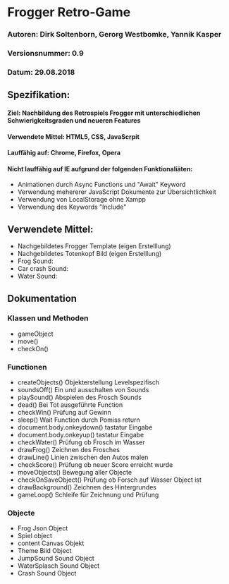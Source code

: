 # Frogger Retro-Game

### Autoren: Dirk Soltenborn, Gerorg Westbomke, Yannik Kasper
### Versionsnummer: 0.9
### Datum: 29.08.2018

## Spezifikation:

#### Ziel:            Nachbildung des Retrospiels Frogger mit unterschiedlichen Schwierigkeitsgraden und neueren Features
#### Verwendete       Mittel: HTML5, CSS, JavaScrpit
#### Lauffähig auf:   Chrome, Firefox, Opera
#### Nicht lauffähig auf IE aufgrund der folgenden Funktionaliäten:
* Animationen durch Async Functions und "Await" Keyword
* Verwendung mehererer JavaScript Dokumente zur Übersichtlichkeit
* Verwendung von LocalStorage ohne Xampp
* Verwendung des Keywords "Include"



## Verwendete Mittel:
* Nachgebildetes Frogger Template (eigen Erstelllung)
* Nachgebildetes Totenkopf Bild   (eigen Erstelllung)  
* Frog Sound:    
* Car crash Sound:
* Water Sound:



## Dokumentation

### Klassen und Methoden
* gameObject
* move()
* checkOn()

### Functionen
* createObjects()             Objekterstellung Levelspezifisch
* soundsOff()                 Ein und ausschalten von Sounds
* playSound()                 Abspielen des Frosch Sounds
* dead()                      Bei Tot ausgeführte Function
* checkWin()                  Prüfung auf Gewinn
* sleep()                     Wait Function durch Pomiss return
* document.body.onkeydown()   tastatur Eingabe
* document.body.onkeyup()     tastatur Eingabe
* checkWater()                Prüfung ob Frosch im Wasser
* drawFrog()                  Zeichnen des Frosches
* drawLine()                  Linien zwischen den Autos malen
* checkScore()                Prüfung ob neuer Score erreicht wurde
* moveObjects()               Bewegung aller Objecte
* checkOnSaveObject()         Prüfung ob Forsch auf Wasser Object ist
* drawBackground()            Zeichnen des Hintergrundes
* gameLoop()                  Schleife für Zeichnung und Prüfung

### Objecte
* Frog Json Object
* Spiel object
* content Canvas Objekt
* Theme Bild Object
* JumpSound Sound Object
* WaterSplasch Sound Object
* Crash Sound Object
